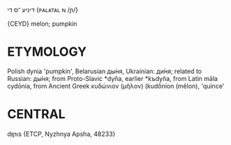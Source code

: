 דיניע
־ס
די
{ᴘᴀʟᴀᴛᴀʟ ɴ /ɲ/}

{CEYD}
melon; pumpkin

ETYMOLOGY
===========
Polish dynia 'pumpkin', Belarusian ды́ня, Ukrainian: ди́ня; related to Russian: ды́ня; from Proto-Slavic *dyňa, earlier *kъdyňa, from Latin māla cydōnia, from Ancient Greek κυδώνιον (μῆλον) (kudṓnion (mêlon), 'quince'

CENTRAL
========

dᵻɲɩs {ETCP, Nyzhnya Apsha, 48233}
